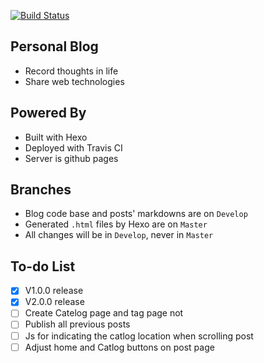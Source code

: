 [![Build Status](https://travis-ci.com/FishBooy/FishBooy.github.io.svg?branch=develop)](https://travis-ci.com/FishBooy/FishBooy.github.io)

## Personal Blog

- Record thoughts in life
- Share web technologies

## Powered By

- Built with Hexo
- Deployed with Travis CI
- Server is github pages

## Branches

- Blog code base and posts' markdowns are on `Develop`
- Generated `.html` files by Hexo are on `Master`
- All changes will be in `Develop`, never in `Master`

## To-do List

- [X] V1.0.0 release
- [X] V2.0.0 release
- [ ] Create Catelog page and tag page not
- [ ] Publish all previous posts
- [ ] Js for indicating the catlog location when scrolling post
- [ ] Adjust home and Catlog buttons on post page
